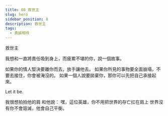 ```yaml
---
title: 08 救世主
slug: hero
sidebar_position: 8
description: 救世主
tags:
  - 真誠相待
---
```


救世主

我想和一直將責任吸到身上，而疲累不堪的你，說一個故事。


如果你的情人堅決要離你而去，放手讓他去。
如果你所見的事物要全面崩塌，不要去接住，你會被淹沒的。
如果一個人說要拋棄你，那你可以先把自己承接起來。

Let it be.


我很想拍拍他的肩
和他說：
嘿，這位英雄，你不用把世界的存亡扛在肩上
世界沒有你不會毀滅，他會自己平衡。